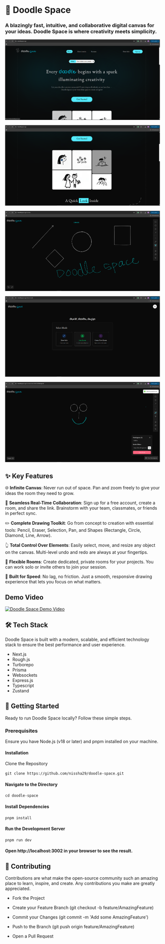 # 🎨 Doodle Space

### A blazingly fast, intuitive, and collaborative digital canvas for your ideas. Doodle Space is where creativity meets simplicity.

![Alt Text](./assets/landingPage.png)

![Alt Text](./assets/landingPage2.png)

![Alt Text](./assets/canvas.png)

![Alt Text](./assets/draw-mode.png)

![Alt Text](./assets/collab.png)

## ✨ Key Features
🌐 **Infinite Canvas**: Never run out of space. Pan and zoom freely to give your ideas the room they need to grow.

🤝 **Seamless Real-Time Collaboration**: Sign up for a free account, create a room, and share the link. Brainstorm with your team, classmates, or friends in perfect sync.

✏️ **Complete Drawing Toolkit**: Go from concept to creation with essential tools: Pencil, Eraser, Selection, Pan, and Shapes (Rectangle, Circle, Diamond, Line, Arrow).

👆 **Total Control Over Elements**: Easily select, move, and resize any object on the canvas. Multi-level undo and redo are always at your fingertips.

🚪 **Flexible Rooms**: Create dedicated, private rooms for your projects. You can work solo or invite others to join your session.

🚀 **Built for Speed**: No lag, no friction. Just a smooth, responsive drawing experience that lets you focus on what matters.

## Demo Video

[![Doodle Space Demo Video](https://img.youtube.com/vi/Bw6PRJb1gDs/maxresdefault.jpg)](https://www.youtube.com/watch?v=Bw6PRJb1gDs)


## 🛠️ Tech Stack
Doodle Space is built with a modern, scalable, and efficient technology stack to ensure the best performance and user experience.

- Next.js 
- Rough.js 
- Turborepo 
- Prisma 
- Websockets 
- Express.js 
- Typescript 
- Zustand


## 🚀 Getting Started
Ready to run Doodle Space locally? Follow these simple steps.

### Prerequisites
Ensure you have Node.js (v18 or later) and pnpm installed on your machine.

#### Installation
Clone the Repository

```git clone https://github.com/nissha29/doodle-space.git```

#### Navigate to the Directory

```cd doodle-space```

#### Install Dependencies

```pnpm install```

#### Run the Development Server

```pnpm run dev```

#### Open http://localhost:3002 in your browser to see the result.

## 🙌 Contributing
Contributions are what make the open-source community such an amazing place to learn, inspire, and create. Any contributions you make are greatly appreciated.

- Fork the Project

- Create your Feature Branch (git checkout -b feature/AmazingFeature)

- Commit your Changes (git commit -m 'Add some AmazingFeature')

- Push to the Branch (git push origin feature/AmazingFeature)

- Open a Pull Request
